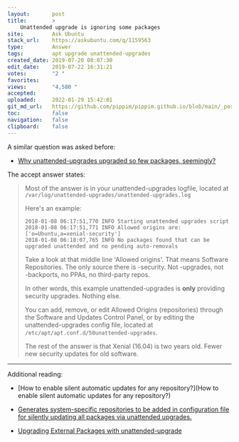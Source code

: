```yaml
---
layout:       post
title:        >
    Unattended upgrade is ignoring some packages
site:         Ask Ubuntu
stack_url:    https://askubuntu.com/q/1159563
type:         Answer
tags:         apt upgrade unattended-upgrades
created_date: 2019-07-20 00:07:30
edit_date:    2019-07-22 16:31:21
votes:        "2 "
favorites:    
views:        "4,580 "
accepted:     
uploaded:     2022-01-29 15:42:01
git_md_url:   https://github.com/pippim/pippim.github.io/blob/main/_posts/2019/2019-07-20-Unattended-upgrade-is-ignoring-some-packages.md
toc:          false
navigation:   false
clipboard:    false
---
```


A similar question was asked before:

- [Why unattended-upgrades upgraded so few packages, seemingly?][1]

The accept answer states:

> Most of the answer is in your unattended-upgrades logfile, located at  
> `/var/log/unattended-upgrades/unattended-upgrades.log`  
>   
> Here's an example:  
>   
>     2018-01-08 06:17:51,770 INFO Starting unattended upgrades script  
>     2018-01-08 06:17:51,771 INFO Allowed origins are: ['o=Ubuntu,a=xenial-security']  
>     2018-01-08 06:18:07,765 INFO No packages found that can be upgraded unattended and no pending auto-removals  
>   
> Take a look at that middle line 'Allowed origins'. That means Software  
> Repositories. The only source there is -security. Not -upgrades, not  
> -backports, no PPAs, no third-party repos.  
>   
> In other words, this example unattended-upgrades is **only** providing  
> security upgrades. Nothing else.  
>   
> You can add, remove, or edit Allowed Origins (repositories) through  
> the Software and Updates Control Panel, or by editing the  
> unattended-upgrades config file, located at  
> `/etc/apt/apt.conf.d/50unattended-upgrades`.  
>   
> The rest of the answer is that Xenial (16.04) is two years old. Fewer  
> new security updates for old software.  


----------

Additional reading:

- [How to enable silent automatic updates for any repository?](How to enable silent automatic updates for any repository?)
- [Generates system-specific repositories to be added in configuration file for silently updating all packages via unattended upgrades.][2]
- [Upgrading External Packages with unattended-upgrade][3]


  [1]: https://askubuntu.com/questions/993470/why-unattended-upgrades-upgraded-so-few-packages-seemingly
  [2]: https://github.com/abhigenie92/unattended_upgrades_repos
  [3]: https://linux-audit.com/upgrading-external-packages-with-unattended-upgrade
